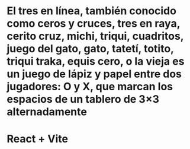 # El tres en línea, también conocido como ceros y cruces, tres en raya, cerito cruz, michi, triqui, cuadritos, juego del gato, gato, tatetí, totito, triqui traka, equis cero, o la vieja es un juego de lápiz y papel entre dos jugadores: O y X, que marcan los espacios de un tablero de 3×3 alternadamente

# React + Vite